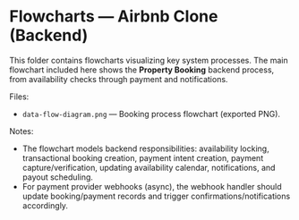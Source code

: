 # Flowcharts — Airbnb Clone (Backend)

This folder contains flowcharts visualizing key system processes. The main flowchart included here shows the **Property Booking** backend process, from availability checks through payment and notifications.

Files:
- `data-flow-diagram.png` — Booking process flowchart (exported PNG).

Notes:
- The flowchart models backend responsibilities: availability locking, transactional booking creation, payment intent creation, payment capture/verification, updating availability calendar, notifications, and payout scheduling.
- For payment provider webhooks (async), the webhook handler should update booking/payment records and trigger confirmations/notifications accordingly.
